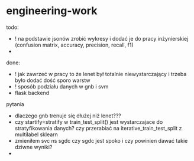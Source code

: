 # engineering-work

todo:
* ! na podstawie jsonów zrobić wykresy i dodać je do pracy inżynierskiej (confusion matrix, accuracy, precision, recall, f1)
* 

done:
* ! jak zawrzeć w pracy to że lenet był totalnie niewystarczający i trzeba było dodać dość sporo warstw
* ! sposób podziału danych w gnb i svm
* flask backend

pytania
* dlaczego gnb trenuje się dłużej niż lenet???
* czy startify=stratify w train_test_split() jest wystarczajace do stratyfikowania danych? czy przerabiać na iterative_train_test_split z multilabel sklearn
* zmieniłem svc ns sgdc czy sgdc jest spoko i czy powinien dawać takie dziwne wyniki?
* 